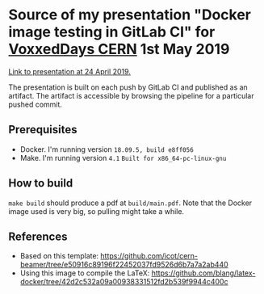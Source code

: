 # Source of my presentation "Docker image testing in GitLab CI" for [VoxxedDays CERN](https://voxxeddays.com/cern/) 1st May 2019

[Link to presentation at 24 April 2019.](https://gitlab.cern.ch/tloekkeb/voxxeddays-cern-docker-image-testing-in-gitlab-ci/-/jobs/4012775/artifacts/file/tloekkeb_voxxeddays_cern_2019_05_01_docker_image_testing_in_gitlab_ci.pdf)

The presentation is built on each push by GitLab CI and published as an artifact. The artifact is accessible by browsing the pipeline for a particular pushed commit.

## Prerequisites

* Docker. I'm running version `18.09.5, build e8ff056`
* Make. I'm running version `4.1` `Built for x86_64-pc-linux-gnu`

## How to build

`make build` should produce a pdf at `build/main.pdf`. Note that the Docker image used is very big, so pulling might take a while.

## References

* Based on this template: <https://github.com/icot/cern-beamer/tree/e50916c89196f22452037fd9526d6b7a7a2ab440>
* Using this image to compile the LaTeX: <https://github.com/blang/latex-docker/tree/42d2c532a09a00938331512fd2b539f9944c400c>
